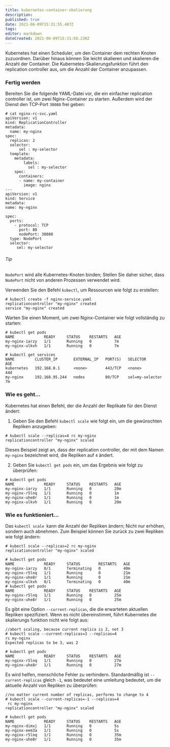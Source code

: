 ```yaml
---
title: kubernetes-container-skalierung
description: 
published: true
date: 2021-06-09T15:31:55.487Z
tags: 
editor: markdown
dateCreated: 2021-06-09T15:31:50.230Z
---
```


Kubernetes hat einen Scheduler, um den Container dem rechten Knoten zuzuordnen. Darüber hinaus können Sie leicht skalieren und skalieren die Anzahl der Container. Die Kubernetes-Skalierungsfunktion führt den replication controller aus, um die Anzahl der Container anzupassen.

### Fertig werden

Bereiten Sie die folgende YAML-Datei vor, die ein einfacher replication controller ist, um zwei Nginx-Container zu starten. Außerdem wird der Dienst den TCP-Port `30080` frei geben:

```
# cat nginx-rc-svc.yaml
apiVersion: v1
kind: ReplicationController
metadata:
  name: my-nginx
spec:
  replicas: 2
  selector:
      sel : my-selector
  template:
    metadata:
        labels:
          sel : my-selector
    spec:
      containers:
      - name: my-container
        image: nginx
---
apiVersion: v1
kind: Service
metadata:
name: my-nginx

spec:
  ports:
    - protocol: TCP
      port: 80
      nodePort: 30080
  type: NodePort
  selector:
     sel: my-selector
```

###### Tip
`NodePort` wird alle Kubernetes-Knoten binden; Stellen Sie daher sicher, dass `NodePort` nicht von anderen Prozessen verwendet wird.


Verwenden Sie den Befehl `kubectl`, um Ressourcen wie folgt zu erstellen:
```
# kubectl create -f nginx-service.yaml
replicationcontroller "my-nginx" created
service "my-nginx" created
```

Warten Sie einen Moment, um zwei Nginx-Container wie folgt vollständig zu starten:
```
# kubectl get pods
NAME             READY     STATUS    RESTARTS   AGE
my-nginx-iarzy   1/1       Running   0          7m
my-nginx-ulkvh   1/1       Running   0          7m

# kubectl get services
NAME         CLUSTER_IP       EXTERNAL_IP   PORT(S)   SELECTOR          AGE
kubernetes   192.168.0.1      <none>        443/TCP   <none>            44d
my-nginx     192.168.95.244   nodes         80/TCP    sel=my-selector   7m

```

### Wie es geht…

Kubernetes hat einen Befehl, der die Anzahl der Replikate für den Dienst ändert:

1. Geben Sie den Befehl `kubectl scale` wie folgt ein, um die gewünschten Repliken anzugeben:
```
# kubectl scale --replicas=4 rc my-nginx
replicationcontroller "my-nginx" scaled
```
Dieses Beispiel zeigt an, dass der replication controller, der mit dem Namen `my-nginx` bezeichnet wird, die Repliken auf `4` ändert.

2. Geben Sie `kubectl get pods` ein, um das Ergebnis wie folgt zu überprüfen:
```
# kubectl get pods
NAME             READY     STATUS    RESTARTS   AGE
my-nginx-iarzy   1/1       Running   0          20m
my-nginx-r5lnq   1/1       Running   0          1m
my-nginx-uhe8r   1/1       Running   0          1m
my-nginx-ulkvh   1/1       Running   0          20m
```

### Wie es funktioniert…

Das `kubectl scale `kann die Anzahl der Repliken ändern; Nicht nur erhöhen, sondern auch abnehmen. Zum Beispiel können Sie zurück zu zwei Repliken wie folgt ändern:
```
# kubectl scale --replicas=2 rc my-nginx
replicationcontroller "my-nginx" scaled

# kubectl get pods
NAME             READY     STATUS        RESTARTS   AGE
my-nginx-iarzy   0/1       Terminating   0          40m
my-nginx-r5lnq   1/1       Running       0          21m
my-nginx-uhe8r   1/1       Running       0          21m
my-nginx-ulkvh   0/1       Terminating   0          40m
# kubectl get pods
NAME             READY     STATUS    RESTARTS   AGE
my-nginx-r5lnq   1/1       Running   0          25m
my-nginx-uhe8r   1/1       Running   0          25m

```
Es gibt eine Option `--current-replicas`, die die erwarteten aktuellen Repliken spezifiziert. Wenn es nicht übereinstimmt, führt Kubernetes die skalierungs funktion nicht wie folgt aus:
```
//abort scaling, because current replica is 2, not 3
# kubectl scale --current-replicas=3 --replicas=4
rc my-nginx
Expected replicas to be 3, was 2

# kubectl get pods
NAME             READY     STATUS    RESTARTS   AGE
my-nginx-r5lnq   1/1       Running   0          27m
my-nginx-uhe8r   1/1       Running   0          27m
```
Es wird helfen, menschliche Fehler zu verhindern. 
Standardmäßig ist `--current-replicas` gleich `-1`, was bedeutet eine umleitung bedeutet, um die aktuelle Anzahl von Repliken zu überprüfen:
```
//no matter current number of replicas, performs to change to 4
# kubectl scale --current-replicas=-1 --replicas=4
 rc my-nginx
replicationcontroller "my-nginx" scaled

# kubectl get pods
NAME             READY     STATUS    RESTARTS   AGE
my-nginx-dimxj   1/1       Running   0          5s
my-nginx-eem3a   1/1       Running   0          5s
my-nginx-r5lnq   1/1       Running   0          35m
my-nginx-uhe8r   1/1       Running   0          35m
```
